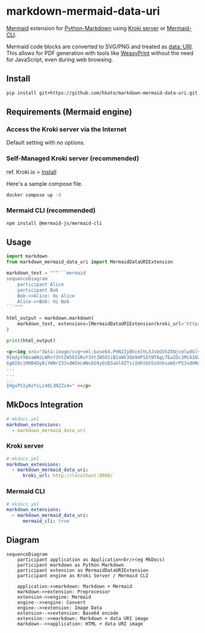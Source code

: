 # markdown-mermaid-data-uri

[Mermaid][mermaid] extension for [Python-Markdown][python-markdown] using [Kroki server][kuroki] or [Mermaid-CLI][mermaid-cli].

Mermaid code blocks are converted to SVG/PNG and treated as [data: URI][data-uri]. This allows for PDF generation with tools like [WeasyPrint][wasyprint] without the need for JavaScript, even during web browsing.

[mermaid]: https://mermaid.js.org/
[python-markdown]: https://python-markdown.github.io/
[kuroki]: https://kroki.io/
[mermaid-cli]: https://github.com/mermaid-js/mermaid-cli
[data-uri]: https://developer.mozilla.org/en-US/docs/Web/URI/Reference/Schemes/data
[wasyprint]: https://weasyprint.org/

## Install

```sh
pip install git+https://github.com/hkato/markdown-mermaid-data-uri.git
```

## Requirements (Mermaid engine)

### Access the Kroki server via the Internet

Default setting with no options.

### Self-Managed Kroki server (recommended)

ref. Kroki.io > [Install](https://kroki.io/#install)

Here's a sample compose file.

```sh
docker compose up -d
```

### Mermaid CLI (recommended)

```sh
npm install @mermaid-js/mermaid-cli
```

## Usage

````python
import markdown
from markdown_mermaid_data_uri import MermaidDataURIExtension

markdown_text = """```mermaid
sequenceDiagram
    participant Alice
    participant Bob
    Bob->>Alice: Hi Alice
    Alice->>Bob: Hi Bob
```"""

html_output = markdown.markdown(
    markdown_text, extensions=[MermaidDataURIExtension(kroki_url='https://kroki.io', mermaid_cli=False)]
)

print(html_output)
````

```html
<p><img src="data:image/svg+xml;base64,PHN2ZyBhcmlhLXJvbGVkZXNjcmlwdGlvbj0ic2VxdWVuY2UiIHJvbGU
9ImdyYXBoaWNzLWRvY3VtZW50IGRvY3VtZW50IiB2aWV3Qm94PSItNTAgLTEwIDc1MCA1NzQiIHN0eWxlPSJtYXgtd2lkd
Gg6IDc1MHB4OyBiYWNrZ3JvdW5kLWNvbG9yOiB3aGl0ZTsiIHhtbG5zOnhsaW5rPSJodHRwOi8vd3d3LnczLm9yZy8xOTk
...
...
...
IHgxPSIyNzYiLz48L3N2Zz4=" ></p>
```

## MkDocs Integration

```yaml
# mkdocs.yml
markdown_extensions:
  - markdown_mermaid_data_uri
```

### Kroki server

```yaml
# mkdocs.yml
markdown_extensions:
  - markdown_mermaid_data_uri:
      kroki_url: http://localhost:8080/
```

### Mermaid CLI

```yaml
# mkdocs.yml
markdown_extensions:
  - markdown_mermaid_data_uri:
      mermaid_cli: true
```

## Diagram

```mermaid
sequenceDiagram
    participant application as Application<br/>(eg MkDocs)
    participant markdown as Python Markdown
    participant extension as MermaidDataURIExtension
    participant engine as Kroki Server / Mermaid CLI

    application->>markdown: Markdown + Mermaid
    markdown->>extension: Preprocessor
    extension->>engine: Mermaid
    engine-->>engine: Convert
    engine-->>extension: Image Data
    extension-->>extension: Base64 encode
    extension-->>markdown: Markdown + data URI image
    markdown-->>application: HTML + data URI image
```
